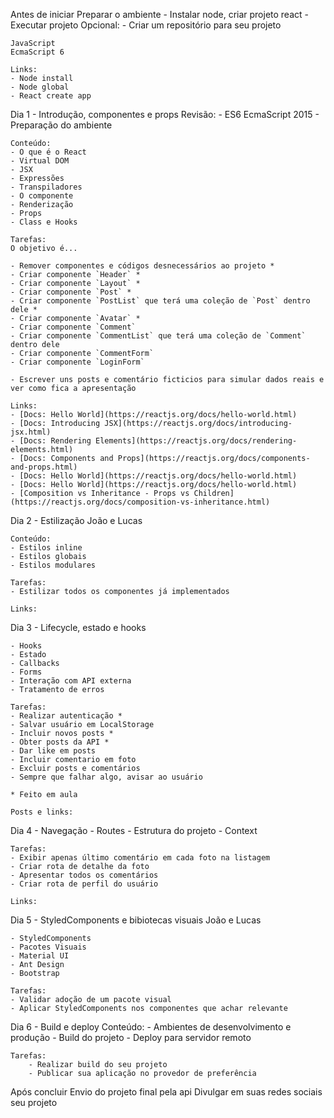 Antes de iniciar
    Preparar o ambiente
    - Instalar node, criar projeto react
    - Executar projeto
    Opcional:
    - Criar um repositório para seu projeto

    JavaScript
    EcmaScript 6

    Links:
    - Node install
    - Node global
    - React create app

Dia 1 - Introdução, componentes e props
    Revisão:
    - ES6 EcmaScript 2015
    - Preparação do ambiente

    Conteúdo:
    - O que é o React
    - Virtual DOM
    - JSX
    - Expressões
    - Transpiladores
    - O componente
    - Renderização
    - Props
    - Class e Hooks
    
    Tarefas:
    O objetivo é...

    - Remover componentes e códigos desnecessários ao projeto * 
    - Criar componente `Header` *
    - Criar componente `Layout` *
    - Criar componente `Post` *
    - Criar componente `PostList` que terá uma coleção de `Post` dentro dele *
    - Criar componente `Avatar` *
    - Criar componente `Comment`
    - Criar componente `CommentList` que terá uma coleção de `Comment` dentro dele
    - Criar componente `CommentForm`
    - Criar componente `LoginForm`

    - Escrever uns posts e comentário ficticios para simular dados reais e ver como fica a apresentação

    Links:
    - [Docs: Hello World](https://reactjs.org/docs/hello-world.html)
    - [Docs: Introducing JSX](https://reactjs.org/docs/introducing-jsx.html)
    - [Docs: Rendering Elements](https://reactjs.org/docs/rendering-elements.html)
    - [Docs: Components and Props](https://reactjs.org/docs/components-and-props.html)
    - [Docs: Hello World](https://reactjs.org/docs/hello-world.html)
    - [Docs: Hello World](https://reactjs.org/docs/hello-world.html)
    - [Composition vs Inheritance - Props vs Children](https://reactjs.org/docs/composition-vs-inheritance.html)

Dia 2 - Estilização
    João e Lucas

    Conteúdo:
    - Estilos inline
    - Estilos globais
    - Estilos modulares

    Tarefas:
    - Estilizar todos os componentes já implementados

    Links:

Dia 3 - Lifecycle, estado e hooks
    
    - Hooks
    - Estado
    - Callbacks
    - Forms
    - Interação com API externa
    - Tratamento de erros
    
    Tarefas:
    - Realizar autenticação *
    - Salvar usuário em LocalStorage
    - Incluir novos posts *
    - Obter posts da API *
    - Dar like em posts
    - Incluir comentario em foto
    - Excluir posts e comentários
    - Sempre que falhar algo, avisar ao usuário
    
    * Feito em aula

    Posts e links:

Dia 4 - Navegação
    - Routes
    - Estrutura do projeto
    - Context

    Tarefas:
    - Exibir apenas último comentário em cada foto na listagem
    - Criar rota de detalhe da foto
    - Apresentar todos os comentários
    - Criar rota de perfil do usuário

    Links:

Dia 5 - StyledComponents e bibiotecas visuais
    João e Lucas

    - StyledComponents
    - Pacotes Visuais
    - Material UI
    - Ant Design
    - Bootstrap

    Tarefas:
    - Validar adoção de um pacote visual
    - Aplicar StyledComponents nos componentes que achar relevante

Dia 6 - Build e deploy
    Conteúdo:
    - Ambientes de desenvolvimento e produção
    - Build do projeto
    - Deploy para servidor remoto

    Tarefas:
        - Realizar build do seu projeto
        - Publicar sua aplicação no provedor de preferência
        

Após concluir
    Envio do projeto final pela api
    Divulgar em suas redes sociais seu projeto